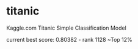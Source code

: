 # titanic
Kaggle.com Titanic Simple Classification Model

current best score: 0.80382 - rank 1128 ~Top 12%
